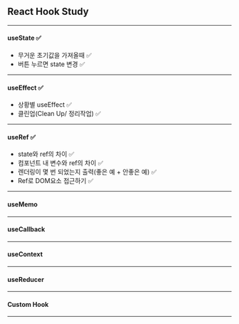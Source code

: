 ## React Hook Study

--- 

#### useState ✅
  - 무거운 초기값을 가져올때 ✅
  - 버튼 누르면 state 변경 ✅

---

#### useEffect ✅
  - 상황별 useEffect ✅
  - 클린업(Clean Up/ 정리작업) ✅

---

#### useRef ✅
  - state와 ref의 차이 ✅
  - 컴포넌트 내 변수와 ref의 차이 ✅
  - 렌더링이 몇 번 되었는지 출력(좋은 예 + 안좋은 예) ✅
  - Ref로 DOM요소 접근하기 ✅

---

#### useMemo


---

#### useCallback

---

#### useContext

---

#### useReducer

---

#### Custom Hook

---